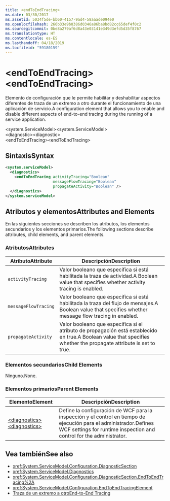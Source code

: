 ```yaml
---
title: <endToEndTracing>
ms.date: 03/30/2017
ms.assetid: 5034f5de-bb60-4157-9ad4-58aaade094e0
ms.openlocfilehash: 266b33e9b0386d0346a86ba8bd82cc65def4f0c2
ms.sourcegitcommit: 0be8a279af6d8a43e03141e349d3efd5d35f8767
ms.translationtype: HT
ms.contentlocale: es-ES
ms.lasthandoff: 04/18/2019
ms.locfileid: "59180159"
---
```

# <a name="endtoendtracing"></a><span data-ttu-id="9b1f7-101">\<endToEndTracing></span><span class="sxs-lookup"><span data-stu-id="9b1f7-101">\<endToEndTracing></span></span>
<span data-ttu-id="9b1f7-102">Elemento de configuración que le permite habilitar y deshabilitar aspectos diferentes de traza de un extremo a otro durante el funcionamiento de una aplicación de servicio.</span><span class="sxs-lookup"><span data-stu-id="9b1f7-102">A configuration element that allows you to enable and disable different aspects of end-to-end tracing during the running of a service application.</span></span>  
  
 <span data-ttu-id="9b1f7-103">\<system.ServiceModel></span><span class="sxs-lookup"><span data-stu-id="9b1f7-103">\<system.ServiceModel></span></span>  
<span data-ttu-id="9b1f7-104">\<diagnostic></span><span class="sxs-lookup"><span data-stu-id="9b1f7-104">\<diagnostic></span></span>  
<span data-ttu-id="9b1f7-105">\<endToEndTracing></span><span class="sxs-lookup"><span data-stu-id="9b1f7-105">\<endToEndTracing></span></span>  
  
## <a name="syntax"></a><span data-ttu-id="9b1f7-106">Sintaxis</span><span class="sxs-lookup"><span data-stu-id="9b1f7-106">Syntax</span></span>  
  
```xml  
<system.serviceModel>
  <diagnostics>
    <endToEndTracing activityTracing="Boolean"
                     messageFlowTracing="Boolean"
                     propagateActivity="Boolean" />
  </diagnostics>
</system.serviceModel>
```  
  
## <a name="attributes-and-elements"></a><span data-ttu-id="9b1f7-107">Atributos y elementos</span><span class="sxs-lookup"><span data-stu-id="9b1f7-107">Attributes and Elements</span></span>  
 <span data-ttu-id="9b1f7-108">En las siguientes secciones se describen los atributos, los elementos secundarios y los elementos primarios.</span><span class="sxs-lookup"><span data-stu-id="9b1f7-108">The following sections describe attributes, child elements, and parent elements.</span></span>  
  
### <a name="attributes"></a><span data-ttu-id="9b1f7-109">Atributos</span><span class="sxs-lookup"><span data-stu-id="9b1f7-109">Attributes</span></span>  
  
|<span data-ttu-id="9b1f7-110">Atributo</span><span class="sxs-lookup"><span data-stu-id="9b1f7-110">Attribute</span></span>|<span data-ttu-id="9b1f7-111">Descripción</span><span class="sxs-lookup"><span data-stu-id="9b1f7-111">Description</span></span>|  
|---------------|-----------------|  
|`activityTracing`|<span data-ttu-id="9b1f7-112">Valor booleano que especifica si está habilitada la traza de actividad.</span><span class="sxs-lookup"><span data-stu-id="9b1f7-112">A Boolean value that specifies whether activity tracing is enabled.</span></span>|  
|`messageFlowTracing`|<span data-ttu-id="9b1f7-113">Valor booleano que especifica si está habilitada la traza del flujo de mensajes.</span><span class="sxs-lookup"><span data-stu-id="9b1f7-113">A Boolean value that specifies whether message flow tracing in enabled.</span></span>|  
|`propagateActivity`|<span data-ttu-id="9b1f7-114">Valor booleano que especifica si el atributo de propagación está establecido en true.</span><span class="sxs-lookup"><span data-stu-id="9b1f7-114">A Boolean value that specifies whether the propagate attribute is set to true.</span></span>|  
  
### <a name="child-elements"></a><span data-ttu-id="9b1f7-115">Elementos secundarios</span><span class="sxs-lookup"><span data-stu-id="9b1f7-115">Child Elements</span></span>  
 <span data-ttu-id="9b1f7-116">Ninguno.</span><span class="sxs-lookup"><span data-stu-id="9b1f7-116">None.</span></span>  
  
### <a name="parent-elements"></a><span data-ttu-id="9b1f7-117">Elementos primarios</span><span class="sxs-lookup"><span data-stu-id="9b1f7-117">Parent Elements</span></span>  
  
|<span data-ttu-id="9b1f7-118">Elemento</span><span class="sxs-lookup"><span data-stu-id="9b1f7-118">Element</span></span>|<span data-ttu-id="9b1f7-119">Descripción</span><span class="sxs-lookup"><span data-stu-id="9b1f7-119">Description</span></span>|  
|-------------|-----------------|  
|[<span data-ttu-id="9b1f7-120">\<diagnostics></span><span class="sxs-lookup"><span data-stu-id="9b1f7-120">\<diagnostics></span></span>](../../../../../docs/framework/configure-apps/file-schema/wcf/diagnostics.md)|<span data-ttu-id="9b1f7-121">Define la configuración de WCF para la inspección y el control en tiempo de ejecución para el administrador.</span><span class="sxs-lookup"><span data-stu-id="9b1f7-121">Defines WCF settings for runtime inspection and control for the administrator.</span></span>|  
  
## <a name="see-also"></a><span data-ttu-id="9b1f7-122">Vea también</span><span class="sxs-lookup"><span data-stu-id="9b1f7-122">See also</span></span>

- <xref:System.ServiceModel.Configuration.DiagnosticSection>
- <xref:System.ServiceModel.Diagnostics>
- <xref:System.ServiceModel.Configuration.DiagnosticSection.EndToEndTracing%2A>
- <xref:System.ServiceModel.Configuration.EndToEndTracingElement>
- [<span data-ttu-id="9b1f7-123">Traza de un extremo a otro</span><span class="sxs-lookup"><span data-stu-id="9b1f7-123">End-to-End Tracing</span></span>](../../../../../docs/framework/wcf/diagnostics/tracing/end-to-end-tracing.md)
